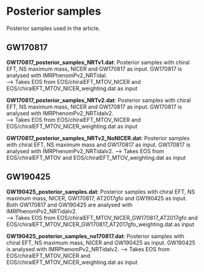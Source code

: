 # Posterior samples
Posterior samples used in the article.

## GW170817
**GW170817_posterior_samples_NRTv1.dat**: Posterior samples with chiral EFT, NS maximum mass, NICER and GW170817 as input. GW170817 is analysed with IMRPhenomPv2_NRTidal.<br/>
--> Takes EOS from EOS/chiralEFT_MTOV_NICER and EOS/chiralEFT_MTOV_NICER_weighting.dat as input

**GW170817_posterior_samples_NRTv2.dat**: Posterior samples with chiral EFT, NS maximum mass, NICER and GW170817 as input. GW170817 is analysed with IMRPhenomPv2_NRTidalv2.<br/>
--> Takes EOS from EOS/chiralEFT_MTOV_NICER and EOS/chiralEFT_MTOV_NICER_weighting.dat as input

**GW170817_posterior_samples_NRTv2_NoNICER.dat**: Posterior samples with chiral EFT, NS maximum mass and GW170817 as input. GW170817 is analysed with IMRPhenomPv2_NRTidalv2.
--> Takes EOS from EOS/chiralEFT_MTOV and EOS/chiralEFT_MTOV_weighting.dat as input

## GW190425
**GW190425_posterior_samples.dat**: Posterior samples with chiral EFT, NS maximum mass, NICER, GW170817, AT2017gfo and GW190425 as input. Both GW170817 and GW190425 are analysed with IMRPhenomPv2_NRTidalv2.<br/>
--> Takes EOS from EOS/chiralEFT_MTOV_NICER_GW170817_AT2017gfo and EOS/chiralEFT_MTOV_NICER_GW170817_AT2017gfo_weighting.dat as input

**GW190425_posterior_samples_no170817.dat**: Posterior samples with chiral EFT, NS maximum mass, NICER and GW190425 as input. GW190425 is analysed with IMRPhenomPv2_NRTidalv2.
--> Takes EOS from EOS/chiralEFT_MTOV_NICER and EOS/chiralEFT_MTOV_NICER_weighting.dat as input
